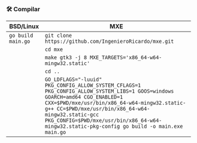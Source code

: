 ### 🛠️ Compilar

| BSD/Linux | MXE |
| --- | --- |
| `go build main.go` | `git clone https://github.com/IngenieroRicardo/mxe.git` |
|  | `cd mxe` |
|  | `make gtk3 -j 8 MXE_TARGETS='x86_64-w64-mingw32.static'` |
|  | `cd ..` |
|  | `GO_LDFLAGS="-luuid" PKG_CONFIG_ALLOW_SYSTEM_CFLAGS=1 PKG_CONFIG_ALLOW_SYSTEM_LIBS=1 GOOS=windows GOARCH=amd64 CGO_ENABLED=1 CXX=$PWD/mxe/usr/bin/x86_64-w64-mingw32.static-g++ CC=$PWD/mxe/usr/bin/x86_64-w64-mingw32.static-gcc PKG_CONFIG=$PWD/mxe/usr/bin/x86_64-w64-mingw32.static-pkg-config go build -o main.exe main.go` |
